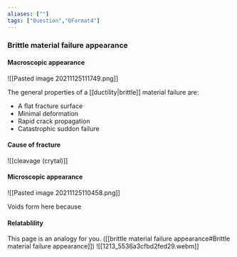 ```yaml
---
aliases: [""]
tags: ["Question","QFormat4"]
---
```

### Brittle material failure appearance
#### Macroscopic appearance
![[Pasted image 20211125111749.png]]

The general properties of a [[ductility|brittle]] material failure are:
- A flat fracture surface
- Minimal deformation
- Rapid crack propagation
- Catastrophic suddon failure

#### Cause of fracture
![[cleavage (crytal)]]

#### Microscopic appearance
![[Pasted image 20211125110458.png]]

Voids form here because 

#### Relatablility
This page is an analogy for you. ([[brittle material failure appearance#Brittle material failure appearance]])
![[1213_5536a3cfbd2fed29.webm]]